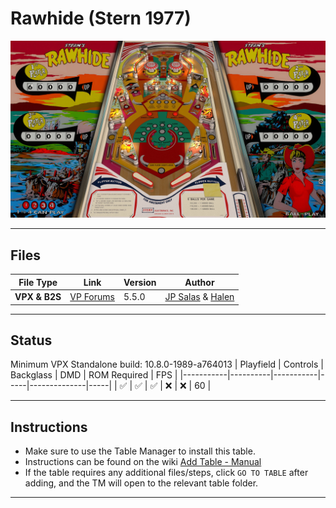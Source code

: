 # Rawhide (Stern 1977)

![Table Preview](../../images/vpx-jps-rawhide-preview.jpg)

---

## Files
| File Type | Link | Version | Author | 
|-----------|--------|----------|--------------|
| **VPX & B2S** | [VP Forums](https://www.vpforums.org/index.php?app=downloads&showfile=17796#) | 5.5.0 | [JP Salas](https://www.vpforums.org/index.php?showuser=277) & [Halen](https://www.vpforums.org/index.php?showuser=74)|

---

## Status 
Minimum VPX Standalone build: 10.8.0-1989-a764013
| Playfield | Controls | Backglass | DMD | ROM Required | FPS | 
|-----------|----------|-----------|-----|--------------|-----|
| :white_check_mark: | :white_check_mark: | :white_check_mark: | :x: | :x: | 60 |

---

## Instructions

- Make sure to use the Table Manager to install this table.
- Instructions can be found on the wiki [Add Table - Manual](https://github.com/LegendsUnchained/vpx-standalone-alp4k/wiki/%5B04%5D-%F0%9F%A7%A1-TM-%E2%80%90-Other-Features#add-table---manual)
- If the table requires any additional files/steps, click `GO TO TABLE` after adding, and the TM will open to the relevant table folder.
---

